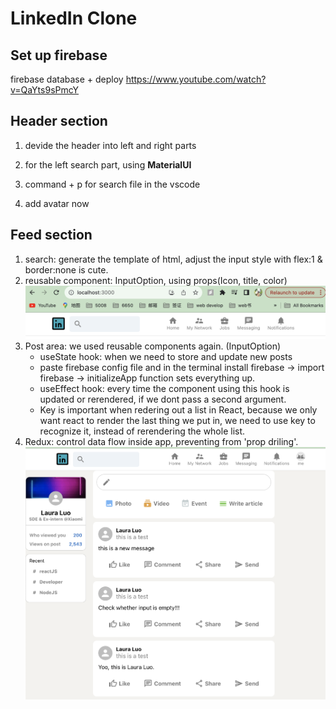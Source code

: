 # LinkedIn Clone

## Set up firebase

firebase database + deploy
https://www.youtube.com/watch?v=QaYts9sPmcY

## Header section

1. devide the header into left and right parts
2. for the left search part, using <b>MaterialUI</b>
3. command + p for search file in the vscode

4. add avatar now

## Feed section

1. search: generate the template of html, adjust the input style with flex:1 & border:none is cute.
2. reusable component: InputOption, using props(Icon, title, color)
   <img src="assets/inputOption.png">
3. Post area:
   we used reusable components again. (InputOption)
   - useState hook: when we need to store and update new posts
   - paste firebase config file and in the terminal install firebase -> import firebase -> initializeApp function sets everything up.
   - useEffect hook: every time the component using this hook is updated or rerendered, if we dont pass a second argument.
   - Key is important when redering out a list in React, because we only want react to render the last thing we put in, we need to use key to recognize it, instead of rerendering the whole list.
4. Redux: control data flow inside app, preventing from 'prop driling'.
   <img src="assets/Feed.png"/>
